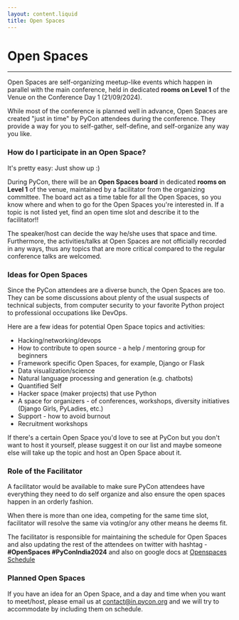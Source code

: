 ```yaml
---
layout: content.liquid
title: Open Spaces 
---
```



# Open Spaces
-----------

Open Spaces are self-organizing meetup-like events which happen in parallel with the main conference, held in dedicated **rooms on Level 1** of the Venue on the Conference Day 1 (21/09/2024).

While most of the conference is planned well in advance, Open Spaces are created "just in time" by PyCon attendees during the conference. They provide a way for you to self-gather, self-define, and self-organize any way you like.

### How do I participate in an Open Space?

It's pretty easy: Just show up :)

During PyCon, there will be an **Open Spaces board** in dedicated **rooms on Level 1** of the venue, maintained by a facilitator from the organizing committee. The board act as a time table for all the Open Spaces, so you know where and when to go for the Open Spaces you're interested in. If a topic is not listed yet, find an open time slot and describe it to the facilitator!!

The speaker/host can decide the way he/she uses that space and time. Furthermore, the activities/talks at Open Spaces are not officially recorded in any ways, thus any topics that are more critical compared to the regular conference talks are welcomed.

### Ideas for Open Spaces

Since the PyCon attendees are a diverse bunch, the Open Spaces are too. They can be some discussions about plenty of the usual suspects of technical subjects, from computer security to your favorite Python project to professional occupations like DevOps.

Here are a few ideas for potential Open Space topics and activities:

*   Hacking/networking/devops
*   How to contribute to open source - a help / mentoring group for beginners
*   Framework specific Open Spaces, for example, Django or Flask
*   Data visualization/science
*   Natural language processing and generation (e.g. chatbots)
*   Quantified Self
*   Hacker space (maker projects) that use Python
*   A space for organizers - of conferences, workshops, diversity initiatives (Django Girls, PyLadies, etc.)
*   Support - how to avoid burnout
*   Recruitment workshops

If there's a certain Open Space you'd love to see at PyCon but you don't want to host it yourself, please suggest it on our list and maybe someone else will take up the topic and host an Open Space about it.

### Role of the Facilitator

A facilitator would be available to make sure PyCon attendees have everything they need to do self organize and also ensure the open spaces happen in an orderly fashion.

When there is more than one idea, competing for the same time slot, facilitator will resolve the same via voting/or any other means he deems fit.

The facilitator is responsible for maintaining the schedule for Open Spaces and also updating the rest of the attendees on twitter with hashtag - **#OpenSpaces #PyConIndia2024** and also on google docs at [Openspaces Schedule](https://docs.google.com/spreadsheets/d/1cCtankqYQb_2Dn3QPTTbi9ijPBkZQj4AXnJBJgxsWHc/edit?usp=sharing)

### Planned Open Spaces

If you have an idea for an Open Space, and a day and time when you want to meet/host, please email us at [contact@in.pycon.org](mailto:contact@in.pycon.org) and we will try to accommodate by including them on schedule.
